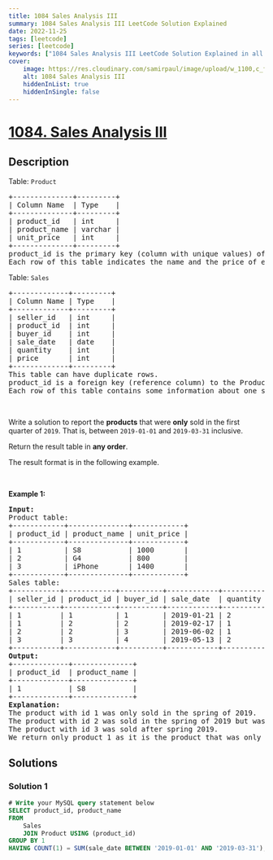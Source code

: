 ```yaml
---
title: 1084 Sales Analysis III
summary: 1084 Sales Analysis III LeetCode Solution Explained
date: 2022-11-25
tags: [leetcode]
series: [leetcode]
keywords: ["1084 Sales Analysis III LeetCode Solution Explained in all languages", "1084 Sales Analysis III", "LeetCode", "leetcode solution in Python3 C++ Java Go PHP Ruby Swift TypeScript Rust C# JavaScript C", "GeeksforGeeks", "InterviewBit", "Coding Ninjas", "HackerRank", "HackerEarth", "CodeChef", "TopCoder", "AlgoExpert", "freeCodeCamp", "Codeforces", "GitHub", "AtCoder", "Samir Paul"]
cover:
    image: https://res.cloudinary.com/samirpaul/image/upload/w_1100,c_fit,co_rgb:FFFFFF,l_text:Arial_75_bold:1084 Sales Analysis III - Solution Explained/problem-solving.webp
    alt: 1084 Sales Analysis III
    hiddenInList: true
    hiddenInSingle: false
---
```



# [1084. Sales Analysis III](https://leetcode.com/problems/sales-analysis-iii)


## Description

<p>Table: <code>Product</code></p>

<pre>
+--------------+---------+
| Column Name  | Type    |
+--------------+---------+
| product_id   | int     |
| product_name | varchar |
| unit_price   | int     |
+--------------+---------+
product_id is the primary key (column with unique values) of this table.
Each row of this table indicates the name and the price of each product.
</pre>

<p>Table: <code>Sales</code></p>

<pre>
+-------------+---------+
| Column Name | Type    |
+-------------+---------+
| seller_id   | int     |
| product_id  | int     |
| buyer_id    | int     |
| sale_date   | date    |
| quantity    | int     |
| price       | int     |
+-------------+---------+
This table can have duplicate rows.
product_id is a foreign key (reference column) to the Product table.
Each row of this table contains some information about one sale.
</pre>

<p>&nbsp;</p>

<p>Write a solution to&nbsp;report&nbsp;the <strong>products</strong> that were <strong>only</strong> sold in the first quarter of <code>2019</code>. That is, between <code>2019-01-01</code> and <code>2019-03-31</code> inclusive.</p>

<p>Return the result table in <strong>any order</strong>.</p>

<p>The result format is in the following example.</p>

<p>&nbsp;</p>
<p><strong class="example">Example 1:</strong></p>

<pre>
<strong>Input:</strong> 
Product table:
+------------+--------------+------------+
| product_id | product_name | unit_price |
+------------+--------------+------------+
| 1          | S8           | 1000       |
| 2          | G4           | 800        |
| 3          | iPhone       | 1400       |
+------------+--------------+------------+
Sales table:
+-----------+------------+----------+------------+----------+-------+
| seller_id | product_id | buyer_id | sale_date  | quantity | price |
+-----------+------------+----------+------------+----------+-------+
| 1         | 1          | 1        | 2019-01-21 | 2        | 2000  |
| 1         | 2          | 2        | 2019-02-17 | 1        | 800   |
| 2         | 2          | 3        | 2019-06-02 | 1        | 800   |
| 3         | 3          | 4        | 2019-05-13 | 2        | 2800  |
+-----------+------------+----------+------------+----------+-------+
<strong>Output:</strong> 
+-------------+--------------+
| product_id  | product_name |
+-------------+--------------+
| 1           | S8           |
+-------------+--------------+
<strong>Explanation:</strong> 
The product with id 1 was only sold in the spring of 2019.
The product with id 2 was sold in the spring of 2019 but was also sold after the spring of 2019.
The product with id 3 was sold after spring 2019.
We return only product 1 as it is the product that was only sold in the spring of 2019.
</pre>

## Solutions

### Solution 1

<!-- tabs:start -->

```sql
# Write your MySQL query statement below
SELECT product_id, product_name
FROM
    Sales
    JOIN Product USING (product_id)
GROUP BY 1
HAVING COUNT(1) = SUM(sale_date BETWEEN '2019-01-01' AND '2019-03-31');
```

<!-- tabs:end -->

<!-- end -->
